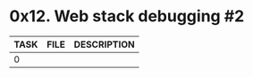 # 0x12. Web stack debugging #2

| TASK | FILE   | DESCRIPTION |
| ---- | ------ | ----------- |
| 0    | [](./) |             |

